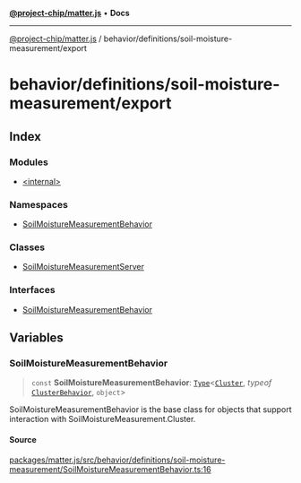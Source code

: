[**@project-chip/matter.js**](../../../../README.md) • **Docs**

***

[@project-chip/matter.js](../../../../modules.md) / behavior/definitions/soil-moisture-measurement/export

# behavior/definitions/soil-moisture-measurement/export

## Index

### Modules

- [\<internal\>](-internal-/README.md)

### Namespaces

- [SoilMoistureMeasurementBehavior](namespaces/SoilMoistureMeasurementBehavior/README.md)

### Classes

- [SoilMoistureMeasurementServer](classes/SoilMoistureMeasurementServer.md)

### Interfaces

- [SoilMoistureMeasurementBehavior](interfaces/SoilMoistureMeasurementBehavior.md)

## Variables

### SoilMoistureMeasurementBehavior

> `const` **SoilMoistureMeasurementBehavior**: [`Type`](../../../cluster/export/namespaces/ClusterBehavior/interfaces/Type.md)\<[`Cluster`](../../../../cluster/export/namespaces/SoilMoistureMeasurement/interfaces/Cluster.md), *typeof* [`ClusterBehavior`](../../../cluster/export/namespaces/ClusterBehavior/README.md), `object`\>

SoilMoistureMeasurementBehavior is the base class for objects that support interaction with SoilMoistureMeasurement.Cluster.

#### Source

[packages/matter.js/src/behavior/definitions/soil-moisture-measurement/SoilMoistureMeasurementBehavior.ts:16](https://github.com/project-chip/matter.js/blob/7a8cbb56b87d4ccf34bec5a9a95ab40a1711324f/packages/matter.js/src/behavior/definitions/soil-moisture-measurement/SoilMoistureMeasurementBehavior.ts#L16)
